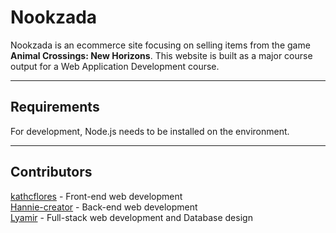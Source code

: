 # Nookzada

Nookzada is an ecommerce site focusing on selling items from the game **Animal Crossings: New Horizons**.
This website is built as a major course output for a Web Application Development course.

---

## Requirements

For development, Node.js needs to be installed on the environment.

---

## Contributors

[kathcflores](http://github.com/kathcflores) - Front-end web development  
[Hannie-creator](http://github.com/Hannie-creator) - Back-end web development  
[Lyamir](http://github.com/Lyamir) - Full-stack web development and Database design  
